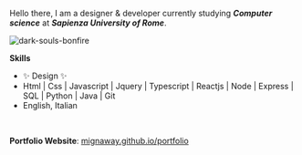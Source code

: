 <p>Hello there, I am a designer & developer currently studying <i><strong>Computer science</strong></i> at <i><strong>Sapienza University of Rome</strong></i>.</p>

![dark-souls-bonfire](https://user-images.githubusercontent.com/40722616/185688963-2ff91b02-e2d1-49ad-99e6-de6a00b83b71.gif)


<p><strong>Skills</strong></p>

<ul>
<li>✨ Design ✨</li>
<li>Html | Css | Javascript | Jquery | Typescript | Reactjs | Node | Express | SQL | Python | Java | Git</li>
<li>English, Italian</li>
</ul>
<br>
<p><strong>Portfolio Website</strong>: <a href="https://mignaway.github.io/portfolio">mignaway.github.io/portfolio</a></p>
</div>
